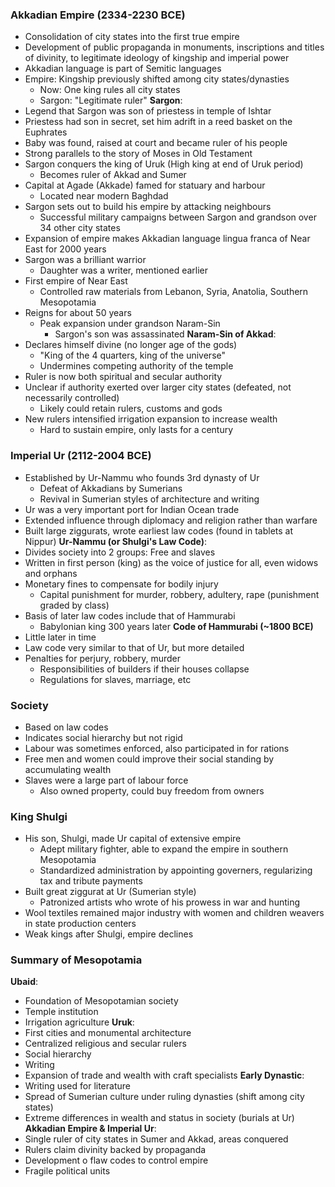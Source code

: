 ### Akkadian Empire (2334-2230 BCE)
 - Consolidation of city states into the first true empire
 - Development of public propaganda in monuments, inscriptions and titles of divinity, to legitimate ideology of kingship and imperial power
 - Akkadian language is part of Semitic languages
 - Empire: Kingship previously shifted among city states/dynasties
	 - Now: One king rules all city states
	 - Sargon: "Legitimate ruler"
**Sargon**:
 - Legend that Sargon was son of priestess in temple of Ishtar
 - Priestess had son in secret, set him adrift in a reed basket on the Euphrates
 - Baby was found, raised at court and became ruler of his people
 - Strong parallels to the story of Moses in Old Testament
 - Sargon conquers the king of Uruk (High king at end of Uruk period)
	 - Becomes ruler of Akkad and Sumer
 - Capital at Agade (Akkade) famed for statuary and harbour
	 - Located near modern Baghdad
 - Sargon sets out to build his empire by attacking neighbours
	 - Successful military campaigns between Sargon and grandson over 34 other city states
 - Expansion of empire makes Akkadian language lingua franca of Near East for 2000 years
 - Sargon was a brilliant warrior
	 - Daughter was a writer, mentioned earlier
 - First empire of Near East
	 - Controlled raw materials from Lebanon, Syria, Anatolia, Southern Mesopotamia
 - Reigns for about 50 years
	 - Peak expansion under grandson Naram-Sin
		 - Sargon's son was assassinated
**Naram-Sin of Akkad**:
 - Declares himself divine (no longer age of the gods)
	 - "King of the 4 quarters, king of the universe"
	 - Undermines competing authority of the temple
 - Ruler is now both spiritual and secular authority
 - Unclear if authority exerted over larger city states (defeated, not necessarily controlled)
	 - Likely could retain rulers, customs and gods
 - New rulers intensified irrigation expansion to increase wealth
	 - Hard to sustain empire, only lasts for a century

### Imperial Ur (2112-2004 BCE)
 - Established by Ur-Nammu who founds 3rd dynasty of Ur
	 - Defeat of Akkadians by Sumerians
	 - Revival in Sumerian styles of architecture and writing
 - Ur was a very important port for Indian Ocean trade
 - Extended influence through diplomacy and religion rather than warfare
 - Built large ziggurats, wrote earliest law codes (found in tablets at Nippur)
**Ur-Nammu (or Shulgi's Law Code)**:
 - Divides society into 2 groups: Free and slaves
 - Written in first person (king) as the voice of justice for all, even widows and orphans
 - Monetary fines to compensate for bodily injury
	 - Capital punishment for murder, robbery, adultery, rape (punishment graded by class)
 - Basis of later law codes include that of Hammurabi
	 - Babylonian king 300 years later
**Code of Hammurabi (~1800 BCE)**
 - Little later in time
 - Law code very similar to that of Ur, but more detailed
 - Penalties for perjury, robbery, murder
	 - Responsibilities of builders if their houses collapse
	 - Regulations for slaves, marriage, etc

### Society
 - Based on law codes
 - Indicates social hierarchy but not rigid
 - Labour was sometimes enforced, also participated in for rations
 - Free men and women could improve their social standing by accumulating wealth
 - Slaves were a large part of labour force
	 - Also owned property, could buy freedom from owners

### King Shulgi
 - His son, Shulgi, made Ur capital of extensive empire
	 - Adept military fighter, able to expand the empire in southern Mesopotamia
	 - Standardized administration by appointing governers, regularizing tax and tribute payments
 - Built great ziggurat at Ur (Sumerian style)
	 - Patronized artists who wrote of his prowess in war and hunting
 - Wool textiles remained major industry with women and children weavers in state production centers
 - Weak kings after Shulgi, empire declines

### Summary of Mesopotamia
**Ubaid**:
 - Foundation of Mesopotamian society
 - Temple institution
 - Irrigation agriculture
**Uruk**:
 - First cities and monumental architecture
 - Centralized religious and secular rulers
 - Social hierarchy
 - Writing
 - Expansion of trade and wealth with craft specialists
**Early Dynastic**:
 - Writing used for literature
 - Spread of Sumerian culture under ruling dynasties (shift among city states)
 - Extreme differences in wealth and status in society (burials at Ur)
**Akkadian Empire & Imperial Ur**:
 - Single ruler of city states in Sumer and Akkad, areas conquered
 - Rulers claim divinity backed by propaganda
 - Development o flaw codes to control empire
 - Fragile political units

